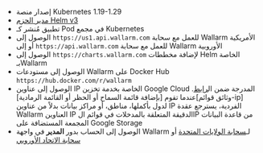 * إصدار منصة Kubernetes 1.19-1.29
* [مدير الحزم Helm v3](https://helm.sh/)
* تطبيق مُنشر كـ Pod في مجمع Kubernetes
* الوصول إلى `https://us1.api.wallarm.com` للعمل مع سحابة Wallarm الأمريكية أو إلى `https://api.wallarm.com` للعمل مع سحابة Wallarm الأوروبية
* الوصول إلى `https://charts.wallarm.com` لإضافة مخططات Helm الخاصة بـWallarm
* الوصول إلى مستودعات Wallarm على Docker Hub `https://hub.docker.com/r/wallarm`
* الوصول إلى عناوين IP الخاصة بخدمة تخزين Google Cloud المدرجة ضمن ال[رابط](https://www.gstatic.com/ipranges/goog.json). عندما تقوم [بإضافة قائمة السماح أو الحظر أو القائمة الرمادية][وثائق قوائم-ip] لدول بأكملها، مناطق، أو مراكز بيانات بدلاً من عناوين IP الفردية، يسترجع عقدة Wallarm العناوين IP الدقيقة المتعلقة بالمدخلات في قوائم الIP من قاعدة البيانات المجمعة المستضافة على Google Storage
* الوصول إلى الحساب بدور **المدير** في واجهة Wallarm لـ[سحابة الولايات المتحدة](https://us1.my.wallarm.com/) أو [سحابة الاتحاد الأوروبي](https://my.wallarm.com/)